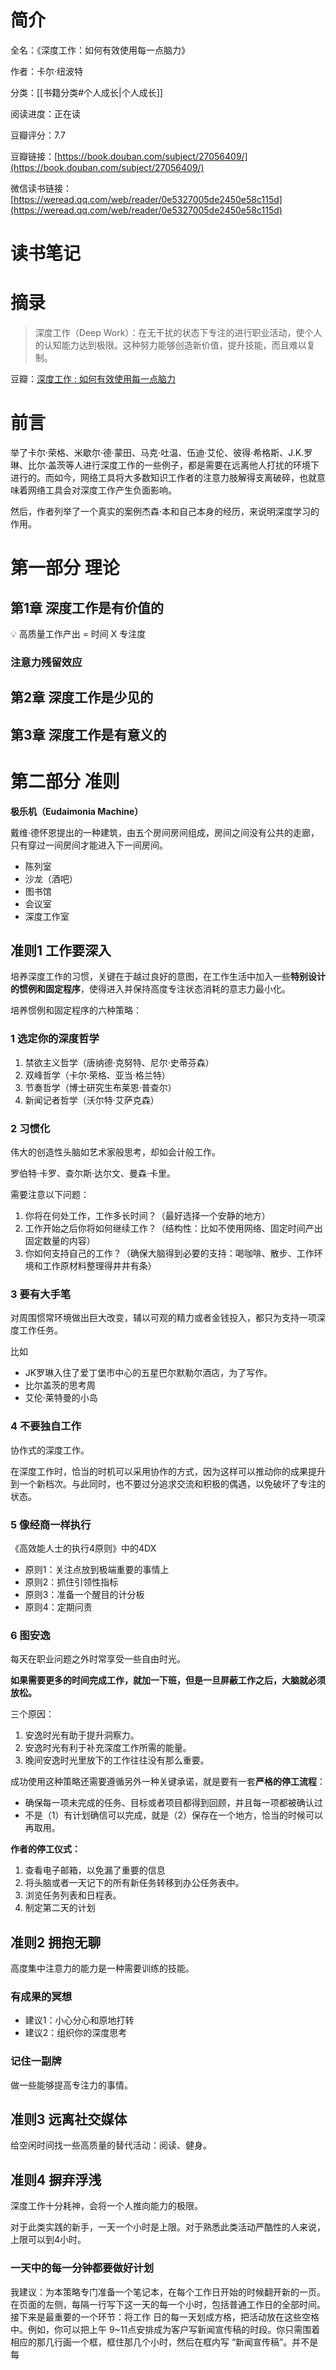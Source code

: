 # 简介

全名：《深度工作：如何有效使用每一点脑力》

作者：卡尔·纽波特

分类：[[书籍分类#个人成长|个人成长]]

阅读进度：正在读

豆瓣评分：7.7

豆瓣链接：[https://book.douban.com/subject/27056409/](https://book.douban.com/subject/27056409/)

微信读书链接：[https://weread.qq.com/web/reader/0e5327005de2450e58c115d](https://weread.qq.com/web/reader/0e5327005de2450e58c115d)

# 读书笔记



# 摘录





> 深度工作（Deep Work）：在无干扰的状态下专注的进行职业活动，使个人的认知能力达到极限。这种努力能够创造新价值，提升技能，而且难以复制。

豆瓣：[深度工作 : 如何有效使用每一点脑力](https://book.douban.com/subject/27056409/)
# 前言

举了卡尔·荣格、米歇尔·德·蒙田、马克·吐温、伍迪·艾伦、彼得·希格斯、J.K.罗琳、比尔·盖茨等人进行深度工作的一些例子，都是需要在远离他人打扰的环境下进行的。而如今，网络工具将大多数知识工作者的注意力肢解得支离破碎，也就意味着网络工具会对深度工作产生负面影响。

然后，作者列举了一个真实的案例杰森·本和自己本身的经历，来说明深度学习的作用。

# 第一部分 理论

## 第1章 深度工作是有价值的

<aside> 💡 高质量工作产出 = 时间 X 专注度

</aside>

### 注意力残留效应

## 第2章 深度工作是少见的

## 第3章 深度工作是有意义的

# 第二部分 准则

**极乐机（Eudaimonia Machine）**

戴维·德怀恩提出的一种建筑，由五个房间房间组成，房间之间没有公共的走廊，只有穿过一间房间才能进入下一间房间。

- 陈列室
- 沙龙（酒吧）
- 图书馆
- 会议室
- 深度工作室

## 准则1 工作要深入

培养深度工作的习惯，关键在于越过良好的意图，在工作生活中加入一些**特别设计的惯例和固定程序**，使得进入并保持高度专注状态消耗的意志力最小化。

培养惯例和固定程序的六种策略：

### 1 选定你的深度哲学

1. 禁欲主义哲学（唐纳德·克努特、尼尔·史蒂芬森）
2. 双峰哲学（卡尔·荣格、亚当·格兰特）
3. 节奏哲学（博士研究生布莱恩·普查尔）
4. 新闻记者哲学（沃尔特·艾萨克森）

### 2 习惯化

伟大的创造性头脑如艺术家般思考，却如会计般工作。

罗伯特·卡罗、查尔斯·达尔文、曼森·卡里。

需要注意以下问题：

1. 你将在何处工作，工作多长时间？（最好选择一个安静的地方）
2. 工作开始之后你将如何继续工作？（结构性：比如不使用网络、固定时间产出固定数量的内容）
3. 你如何支持自己的工作？（确保大脑得到必要的支持：喝咖啡、散步、工作环境和工作原材料整理得井井有条）

### 3 要有大手笔

对周围惯常环境做出巨大改变，辅以可观的精力或者金钱投入，都只为支持一项深度工作任务。

比如

- JK罗琳入住了爱丁堡市中心的五星巴尔默勒尔酒店，为了写作。
- 比尔盖茨的思考周
- 艾伦·莱特曼的小岛

### 4 不要独自工作

协作式的深度工作。

在深度工作时，恰当的时机可以采用协作的方式，因为这样可以推动你的成果提升到一个新档次。与此同时，也不要过分追求交流和积极的偶遇，以免破坏了专注的状态。

### 5 像经商一样执行

《高效能人士的执行4原则》中的4DX

- 原则1：关注点放到极端重要的事情上
- 原则2：抓住引领性指标
- 原则3：准备一个醒目的计分板
- 原则4：定期问责

### 6 图安逸

每天在职业问题之外时常享受一些自由时光。

**如果需要更多的时间完成工作，就加一下班，但是一旦屏蔽工作之后，大脑就必须放松。**

三个原因：

1. 安逸时光有助于提升洞察力。
2. 安逸时光有利于补充深度工作所需的能量。
3. 晚间安逸时光里放下的工作往往没有那么重要。

成功使用这种策略还需要遵循另外一种关键承诺，就是要有一套**严格的停工流程**：

- 确保每一项未完成的任务、目标或者项目都得到回顾，并且每一项都被确认过
- 不是（1）有计划确信可以完成，就是（2）保存在一个地方，恰当的时候可以再取用。

**作者的停工仪式：**

1. 查看电子邮箱，以免漏了重要的信息
2. 将头脑或者一天记下的所有新任务转移到办公任务表中。
3. 浏览任务列表和日程表。
4. 制定第二天的计划

## 准则2 拥抱无聊

高度集中注意力的能力是一种需要训练的技能。

### 有成果的冥想

- 建议1：小心分心和原地打转
- 建议2：组织你的深度思考

### 记住一副牌

做一些能够提高专注力的事情。

## 准则3 远离社交媒体

给空闲时间找一些高质量的替代活动：阅读、健身。

## 准则4 摒弃浮浅

深度工作十分耗神，会将一个人推向能力的极限。

对于此类实践的新手，一天一个小时是上限。对于熟悉此类活动严酷性的人来说，上限可以到4小时。

### 一天中的每一分钟都要做好计划

我建议：为本策略专门准备一个笔记本，在每个工作日开始的时候翻开新的一页。在页面的左侧，每隔一行写下这一天的每一个小时，包括普通工作日的全部时间。接下来是最重要的一个环节：将工作 日的每一天划成方格，把活动放在这些空格中。例如，你可以把上午 9~11点安排成为客户写新闻宣传稿的时段。你只需围着相应的那几行画一个框，框住那几个小时，然后在框内写 “新闻宣传稿”。并不是每 